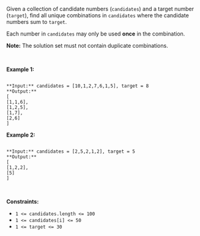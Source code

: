 Given a collection of candidate numbers (`candidates`) and a target number (`target`), find all unique combinations in `candidates` where the candidate numbers sum to `target`.


Each number in `candidates` may only be used **once** in the combination.


**Note:** The solution set must not contain duplicate combinations.


 


**Example 1:**



```

**Input:** candidates = [10,1,2,7,6,1,5], target = 8
**Output:** 
[
[1,1,6],
[1,2,5],
[1,7],
[2,6]
]

```

**Example 2:**



```

**Input:** candidates = [2,5,2,1,2], target = 5
**Output:** 
[
[1,2,2],
[5]
]

```

 


**Constraints:**


* `1 <= candidates.length <= 100`
* `1 <= candidates[i] <= 50`
* `1 <= target <= 30`


